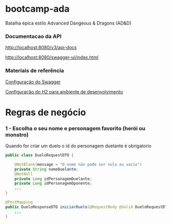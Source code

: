 # bootcamp-ada
Batalha épica estilo Advanced Dangeous &amp; Dragons (AD&amp;D)

### Documentacao da API
[http://localhost:8080/v3/api-docs](http://localhost:8080/v3/api-docs)

[http://localhost:8080/swagger-ui/index.html](http://localhost:8080/swagger-ui/index.html)


### Materiais de referência
[Configuração do Swagger](https://medium.com/@raphaelbluteau/spring-boot-swagger-documentando-sua-api-automaticamente-27903293aeb6)

[Configuração do H2 para ambiente de desenvolvimento](https://medium.com/@berkaybasoz/spring-boot-h2-database-setup-6996a1c18cc)


# Regras de negócio

### 1 - Escolha o seu nome e personagem favorito (herói ou monstro)

Quando for criar um duelo o id do personagem duelante é obrigatorio
```java
public class DueloRequestDTO {

    @NotBlank(message = "O nome não pode ser nulo ou vazio")
    private String nomeDuelante;
    @NotNull
    private Long idPersonagemDuelante;
    private Long idPersonagemOponente;
    ...
}
```
```java
@PostMapping
public DueloResponseDTO iniciarDuelo(@RequestBody @Valid DueloRequestDTO dueloRequestDTO) {
    ...
}

```